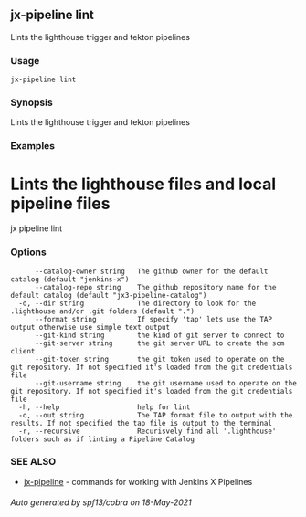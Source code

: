 ## jx-pipeline lint

Lints the lighthouse trigger and tekton pipelines

### Usage

```
jx-pipeline lint
```

### Synopsis

Lints the lighthouse trigger and tekton pipelines

### Examples

  # Lints the lighthouse files and local pipeline files
  jx pipeline lint

### Options

```
      --catalog-owner string   The github owner for the default catalog (default "jenkins-x")
      --catalog-repo string    The github repository name for the default catalog (default "jx3-pipeline-catalog")
  -d, --dir string             The directory to look for the .lighthouse and/or .git folders (default ".")
      --format string          If specify 'tap' lets use the TAP output otherwise use simple text output
      --git-kind string        the kind of git server to connect to
      --git-server string      the git server URL to create the scm client
      --git-token string       the git token used to operate on the git repository. If not specified it's loaded from the git credentials file
      --git-username string    the git username used to operate on the git repository. If not specified it's loaded from the git credentials file
  -h, --help                   help for lint
  -o, --out string             The TAP format file to output with the results. If not specified the tap file is output to the terminal
  -r, --recursive              Recurisvely find all '.lighthouse' folders such as if linting a Pipeline Catalog
```

### SEE ALSO

* [jx-pipeline](jx-pipeline.md)	 - commands for working with Jenkins X Pipelines

###### Auto generated by spf13/cobra on 18-May-2021
